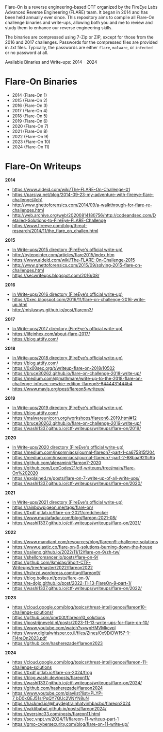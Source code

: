 Flare-On is a reverse engineering-based CTF organized by the FireEye Labs Advanced Reverse Engineering (FLARE) team. It began in 2014 and has been held annually ever since. This repository aims to compile all Flare-On challenge binaries and write-ups, allowing both you and me to review and study them to enhance our reverse engineering skills.

The binaries are compressed using 7-Zip or ZIP, except for those from the 2016 and 2017 challenges. Passwords for the compressed files are provided in .txt files. Typically, the passwords are either `flare`, `malware`, or `infected` or no password at all.

Available Binaries and Write-ups: 2014 - 2024

# Flare-On Binaries
- 2014 (Flare-On 1)
- 2015 (Flare-On 2)
- 2016 (Flare-On 3)
- 2017 (Flare-On 4)
- 2018 (Flare-On 5)
- 2019 (Flare-On 6)
- 2020 (Flare-On 7)
- 2021 (Flare-On 8)
- 2022 (Flare-On 9)
- 2023 (Flare-On 10)
- 2024 (Flare-On 11)

# Flare-On Writeups
**2014**
- https://www.aldeid.com/wiki/The-FLARE-On-Challenge-01
- https://parsiya.net/blog/2014-09-23-my-adventure-with-fireeye-flare-challenge/#ch1
- http://www.ghettoforensics.com/2014/09/a-walkthrough-for-flare-re-challenges.html
- http://web.archive.org/web/20200814180756/http://codeandsec.com/Detailed-Solutions-to-FireEye-FLARE-Challenge
- https://www.fireeye.com/blog/threat-research/2014/11/the_flare_on_challen.html

**2015**
- [In Write-ups/2015 directory (FireEye's official write-up)](https://github.com/fareedfauzi/Flare-On-Challenges/tree/master/Write-ups/2015)
- http://bytepointer.com/articles/flare2015/index.htm
- https://www.aldeid.com/wiki/The-FLARE-On-Challenge-2015
- http://www.ghettoforensics.com/2015/09/solving-2015-flare-on-challenges.html
- https://secwriteups.blogspot.com/2016/08/

**2016**
- [In Write-ups/2016 directory (FireEye's official write-up)](https://github.com/fareedfauzi/Flare-On-Challenges/tree/master/Write-ups/2016)
- https://0xec.blogspot.com/2016/11/flare-on-challenge-2016-write-up.html
- http://mislusnys.github.io/post/flareon3/

**2017**
- [In Write-ups/2017 directory (FireEye's official write-up)](https://github.com/fareedfauzi/Flare-On-Challenges/tree/master/Write-ups/2017)
- https://lifeinhex.com/about-flare-2017/
- https://blog.attify.com/

**2018**
- [In Write-ups/2018 directory (FireEye's official write-up)](https://github.com/fareedfauzi/Flare-On-Challenges/tree/master/Write-ups/2018)
- https://blog.attify.com/
- https://0x00sec.org/t/writeup-flare-on-2018/10502
- https://bruce30262.github.io/flare-on-challenge-2018-write-up/
- https://medium.com/@mathmare/write-up-to-the-2018-flare-on-challenge-infosec-newbie-edition-flareon5-6444431444b4
- https://www.mavjs.org/post/flareon5-writeup/

**2019**
- [In Write-ups/2019 directory (FireEye's official write-up)](https://github.com/fareedfauzi/Flare-On-Challenges/tree/master/Write-ups/2019)
- https://blog.attify.com/
- https://malwareunicorn.org/workshops/flareon6_2019.html#12
- https://bruce30262.github.io/flare-on-challenge-2019-write-up/
- https://washi1337.github.io/ctf-writeups/writeups/flare-on/2019/

**2020**
- [In Write-ups/2020 directory (FireEye's official write-up)](https://github.com/fareedfauzi/Flare-On-Challenges/tree/master/Write-ups/2020)
- https://medium.com/insomniacs/journal-flareon7-part-1-ca675815f204
- https://medium.com/insomniacs/journal-flareon7-part-2-88baa92ffc9b
- https://github.com/aleeamini/Flareon7-2020
- https://github.com/LeoCodes21/ctf-writeups/tree/main/Flare-On%202020
- https://explained.re/posts/flare-on-7-write-up-of-all-write-ups/
- https://washi1337.github.io/ctf-writeups/writeups/flare-on/2020/

**2021**
- [In Write-ups/2021 directory (FireEye's official write-up)](https://github.com/fareedfauzi/Flare-On-Challenges/tree/master/Write-ups/2021)
- https://rainbowpigeon.me/tags/flare-on/
- https://0xdf.gitlab.io/flare-on-2021/credchecker
- https://www.mustafadur.com/blog/flareon-2021-08/
- https://washi1337.github.io/ctf-writeups/writeups/flare-on/2021/
    
**2022**
- https://www.mandiant.com/resources/blog/flareon9-challenge-solutions
- https://www.elastic.co/flare-on-9-solutions-burning-down-the-house
- https://oalieno.github.io/2022/11/12/flare-on-9/zh-tw/
- https://shellcromancer.io/posts/flare-on-9/
- https://github.com/lkmidas/Short-CTF-Writeups/tree/master/2022/flareon2022
- https://hshrzd.wordpress.com/tag/flareon9/
- https://blog.bollos.nl/posts/flare-on-9/
- https://re-dojo.github.io/post/2022-11-13-FlareOn-9-part-1/
- https://washi1337.github.io/ctf-writeups/writeups/flare-on/2022/

**2023**
- https://cloud.google.com/blog/topics/threat-intelligence/flareon10-challenge-solutions/
- https://github.com/omr00t/flareon10_solutions
- https://joostrijneveld.nl/posts/2023-11-13-write-ups-for-flare-on-10/
- https://www.youtube.com/watch?v=wpHMVMkcvpI
- https://www.digitalwhisper.co.il/files/Zines/0x9D/DW157-1-Fl4reOn2023.pdf
- https://github.com/hasherezade/flareon2023

**2024**
- https://cloud.google.com/blog/topics/threat-intelligence/flareon-11-challenge-solutions
- https://0xdf.gitlab.io/flare-on-2024/frog
- https://blog.washi.dev/posts/flareon11/
- https://washi1337.github.io/ctf-writeups/writeups/flare-on/2024/
- https://github.com/hasherezade/flareon2024
- https://www.youtube.com/playlist?list=PLYP-7_bD0kQEJ51srPqQY7QUc2VNYN8uN
- https://hackmd.io/@huydeptrainhatvinhbacbo/flareon2024
- https://vaktibabat.github.io/posts/flareon2024/
- https://eversinc33.com/posts/flareon11.html
- https://sec.vnpt.vn/2024/11/flareon-11-writeup-part-1
- https://gmo-cybersecurity.com/blog/flare-on-11-write-up/




